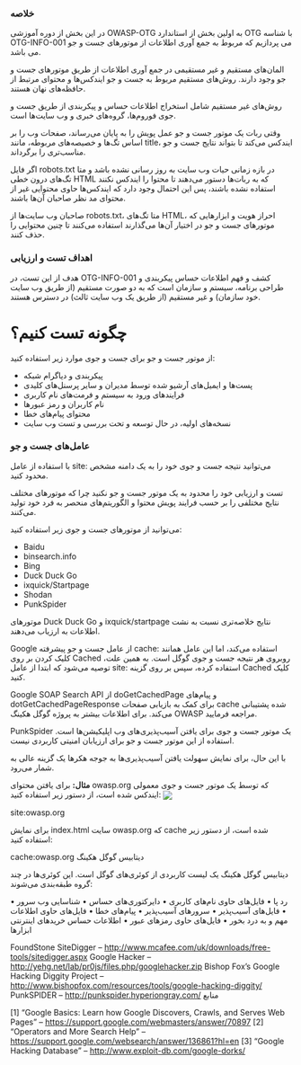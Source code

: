 ### خلاصه

در این بخش از دوره آموزشی OWASP-OTG به اولین بخش از استاندارد OTG با شناسه OTG-INFO-001 می پردازیم که مربوط به جمع آوری اطلاعات از موتورهای جست و جو می باشد.

المان‌های مستقیم و غیر مستقیمی در جمع آوری اطلاعات از طریق موتورهای جست و جو وجود دارند. روش‌های مستقیم مربوط به جست و جو ایندکس‌ها و محتوای مرتبط از حافظه‌های نهان هستند.

روش‌های غیر مستقیم شامل استخراج اطلاعات حساس و پیکربندی از طریق جست و جوی فوروم‌ها، گروه‌های خبری و وب سایت‌ها است.

وقتی ربات یک موتور جست و جو عمل پویش را به پایان می‌رساند، صفحات وب را بر اساس تگ‌ها و خصیصه‌های مربوطه، مانند title، ایندکس می‌کند تا بتواند نتایج جست و جو مناسب‌تری را برگرداند.

اگر فایل robots.txt در بازه زمانی حیات وب سایت به روز رسانی نشده باشد و متا تگ‌های درون خطی HTML که به ربات‌ها دستور می‌دهند تا محتوا را ایندکس نکنند استفاده نشده باشند، پس این احتمال وجود دارد که ایندکس‌ها حاوی محتوایی غیر از محتوای مد نظر صاحبان آن‌ها باشند.

صاحبان وب سایت‌ها از robots.txt، متا تگ‌های HTML، احراز هویت و ابزارهایی که موتورهای جست و جو در اختیار آن‌ها می‌گذارند استفاده می‌کنند تا چنین محتوایی را حذف کنند.
### اهداف تست و ارزیابی

هدف از این تست، در OTG-INFO-001 کشف و فهم اطلاعات حساس پیکربندی و طراحی برنامه، سیستم و سازمان است که به دو صورت مستقیم (از طریق وب سایت خود سازمان) و غیر مستقیم (از طریق یک وب سایت ثالث) در دسترس هستند.
# چگونه تست کنیم؟

از موتور جست و جو برای جست و جوی موارد زیر استفاده کنید:

*  پیکربندی و دیاگرام شبکه
* پست‌ها و ایمیل‌های آرشیو شده توسط مدیران و سایر پرسنل‌های کلیدی
* فرایندهای ورود به سیستم و فرمت‌های نام کاربری
* نام کاربران و رمز عبورها
* محتوای پیام‌های خطا
* نسخه‌های اولیه، در حال توسعه و تحت بررسی و تست وب سایت

### عامل‌های جست و جو

با استفاده از عامل site: می‌توانید نتیجه جست و جوی خود را به یک دامنه مشخص محدود کنید.

تست و ارزیابی خود را محدود به یک موتور جست و جو نکنید چرا که موتورهای مختلف نتایج مختلفی را بر حسب فرایند پویش محتوا و الگوریتم‌های منحصر به فرد خود تولید می‌کنند.

می‌توانید از موتورهای جست و جوی زیر استفاده کنید:

* Baidu
* binsearch.info
* Bing
* Duck Duck Go
* ixquick/Startpage
* Shodan
* PunkSpider

موتورهای Duck Duck Go و ixquick/startpage نتایج خلاصه‌تری نسبت به نشت اطلاعات به ارزیاب می‌دهند.

Google از عامل جست و جو پیشرفته cache: استفاده می‌کند، اما این عامل همانند کلیک کردن بر روی Cached روبروی هر نتیجه جست و جوی گوگل است. به همین علت، توصیه می‌شود که ابتدا از عامل site: استفاده کرده، سپس بر روی گزینه Cached کلیک کنید.

Google SOAP Search API از doGetCachedPage و پیام‌های dotGetCachedPageResponse برای کمک به بازیابی صفحات cache شده پشتیبانی می‌کند. برای اطلاعات بیشتر به پروژه گوگل هکینگ OWASP مراجعه فرمایید.

PunkSpider یک موتور جست و جوی برای یافتن آسیب‌پذیری‌های وب اپلیکیشن‌ها است. استفاده از این موتور جست و جو برای ارزیابان امنیتی کاربردی نیست.

با این حال، برای نمایش سهولت یافتن آسیب‌پذیری‌ها به جوجه هکرها یک گزینه عالی به شمار می‌رود.

**مثال:** برای یافتن محتوای owasp.org که توسط یک موتور جست و جوی معمولی ایندکس شده است، از دستور زیر استفاده کنید:
<img src="/images/owasp-01.jpg" align="center" >


site:owasp.org

برای نمایش index.html سایت owasp.org که cache شده است، از دستور زیر استفاده کنید:

cache:owasp.org
دیتابیس گوگل هکینگ

دیتابیس گوگل هکینگ یک لیست کاربردی از کوئری‌های گوگل است. این کوئری‌ها در چند گروه طبقه‌بندی می‌شوند:

• رد پا
• فایل‌های حاوی نام‌های کاربری
• دایرکتوری‌های حساس
• شناسایی وب سرور
• فایل‌های آسیب‌پذیر
• سرورهای آسیب‌پذیر
• پیام‌های خطا
• فایل‌های حاوی اطلاعات مهم و به درد بخور
• فایل‌های حاوی رمزهای عبور
• اطلاعات حساس خریدهای اینترنتی
ابزارها

FoundStone SiteDigger – http://www.mcafee.com/uk/downloads/free-tools/sitedigger.aspx
Google Hacker – http://yehg.net/lab/pr0js/files.php/googlehacker.zip
Bishop Fox’s Google Hacking Diggity Project – http://www.bishopfox.com/resources/tools/google-hacking-diggity/
PunkSPIDER – http://punkspider.hyperiongray.com/
منابع

[1] “Google Basics: Learn how Google Discovers, Crawls, and Serves Web Pages” – https://support.google.com/webmasters/answer/70897
[2] “Operators and More Search Help” – https://support.google.com/websearch/answer/136861?hl=en
[3] “Google Hacking Database” – http://www.exploit-db.com/google-dorks/ 
